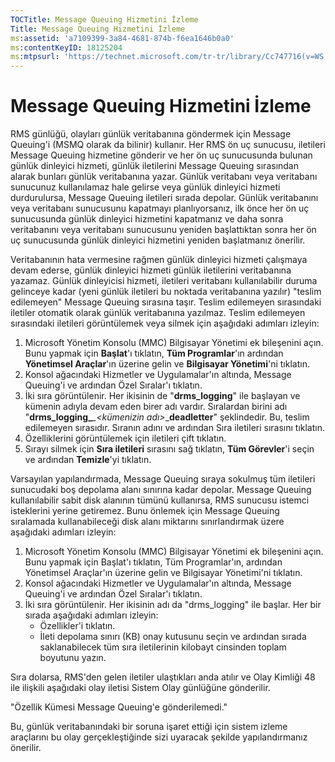 ```yaml
---
TOCTitle: Message Queuing Hizmetini İzleme
Title: Message Queuing Hizmetini İzleme
ms:assetid: 'a7109399-3a84-4681-874b-f6ea1646b0a0'
ms:contentKeyID: 18125204
ms:mtpsurl: 'https://technet.microsoft.com/tr-tr/library/Cc747716(v=WS.10)'
---
```


Message Queuing Hizmetini İzleme
================================

RMS günlüğü, olayları günlük veritabanına göndermek için Message Queuing'i (MSMQ olarak da bilinir) kullanır. Her RMS ön uç sunucusu, iletileri Message Queuing hizmetine gönderir ve her ön uç sunucusunda bulunan günlük dinleyici hizmeti, günlük iletilerini Message Queuing sırasından alarak bunları günlük veritabanına yazar. Günlük veritabanı veya veritabanı sunucunuz kullanılamaz hale gelirse veya günlük dinleyici hizmeti durdurulursa, Message Queuing iletileri sırada depolar. Günlük veritabanını veya veritabanı sunucusunu kapatmayı planlıyorsanız, ilk önce her ön uç sunucusunda günlük dinleyici hizmetini kapatmanız ve daha sonra veritabanını veya veritabanı sunucusunu yeniden başlattıktan sonra her ön uç sunucusunda günlük dinleyici hizmetini yeniden başlatmanız önerilir.

Veritabanının hata vermesine rağmen günlük dinleyici hizmeti çalışmaya devam ederse, günlük dinleyici hizmeti günlük iletilerini veritabanına yazamaz. Günlük dinleyicisi hizmeti, iletileri veritabanı kullanılabilir duruma gelinceye kadar (yeni günlük iletileri bu noktada veritabanına yazılır) "teslim edilemeyen" Message Queuing sırasına taşır. Teslim edilemeyen sırasındaki iletiler otomatik olarak günlük veritabanına yazılmaz. Teslim edilemeyen sırasındaki iletileri görüntülemek veya silmek için aşağıdaki adımları izleyin:

1.  Microsoft Yönetim Konsolu (MMC) Bilgisayar Yönetimi ek bileşenini açın. Bunu yapmak için **Başlat**'ı tıklatın, **Tüm Programlar**'ın ardından **Yönetimsel Araçlar**'ın üzerine gelin ve **Bilgisayar Yönetimi**'ni tıklatın.
2.  Konsol ağacındaki Hizmetler ve Uygulamalar'ın altında, Message Queuing'i ve ardından Özel Sıralar'ı tıklatın.
3.  İki sıra görüntülenir. Her ikisinin de "**drms\_logging**" ile başlayan ve kümenin adıyla devam eden birer adı vardır. Sıralardan birini adı "**drms\_logging\_***\_&lt;kümenizin adı&gt;*\_**deadletter**" şeklindedir. Bu, teslim edilemeyen sırasıdır. Sıranın adını ve ardından Sıra iletileri sırasını tıklatın.
4.  Özelliklerini görüntülemek için iletileri çift tıklatın.
5.  Sırayı silmek için **Sıra iletileri** sırasını sağ tıklatın, **Tüm Görevler**'i seçin ve ardından **Temizle**'yi tıklatın.

Varsayılan yapılandırmada, Message Queuing sıraya sokulmuş tüm iletileri sunucudaki boş depolama alanı sınırına kadar depolar. Message Queuing kullanılabilir sabit disk alanının tümünü kullanırsa, RMS sunucusu istemci isteklerini yerine getiremez. Bunu önlemek için Message Queuing sıralamada kullanabileceği disk alanı miktarını sınırlandırmak üzere aşağıdaki adımları izleyin:

1.  Microsoft Yönetim Konsolu (MMC) Bilgisayar Yönetimi ek bileşenini açın. Bunu yapmak için Başlat'ı tıklatın, Tüm Programlar'ın, ardından Yönetimsel Araçlar'ın üzerine gelin ve Bilgisayar Yönetimi'ni tıklatın.
2.  Konsol ağacındaki Hizmetler ve Uygulamalar'ın altında, Message Queuing'i ve ardından Özel Sıralar'ı tıklatın.
3.  İki sıra görüntülenir. Her ikisinin adı da "drms\_logging" ile başlar. Her bir sırada aşağıdaki adımları izleyin:
    -   Özellikler'i tıklatın.
    -   İleti depolama sınırı (KB) onay kutusunu seçin ve ardından sırada saklanabilecek tüm sıra iletilerinin kilobayt cinsinden toplam boyutunu yazın.

Sıra dolarsa, RMS'den gelen iletiler ulaştıkları anda atılır ve Olay Kimliği 48 ile ilişkili aşağıdaki olay iletisi Sistem Olay günlüğüne gönderilir.

"Özellik Kümesi Message Queuing'e gönderilemedi."

Bu, günlük veritabanındaki bir soruna işaret ettiği için sistem izleme araçlarını bu olay gerçekleştiğinde sizi uyaracak şekilde yapılandırmanız önerilir.
